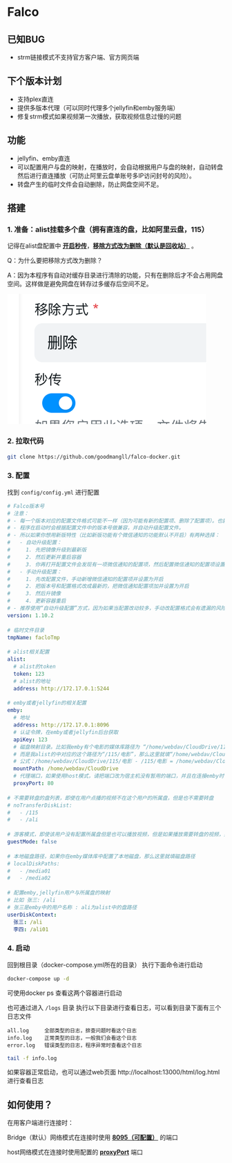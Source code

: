 # Falco

## 已知BUG
- strm链接模式不支持官方客户端、官方网页端

## 下个版本计划
- 支持plex直连
- 提供多版本代理（可以同时代理多个jellyfin和emby服务端）
- 修复strm模式如果视频第一次播放，获取视频信息过慢的问题

## 功能
- jellyfin、emby直连
- 可以配置用户与盘的映射，在播放时，会自动根据用户与盘的映射，自动转盘然后进行直连播放（可防止阿里云盘单账号多IP访问封号的风险）。
- 转盘产生的临时文件会自动删除，防止网盘空间不足。


## 搭建

### 1. 准备：alist挂载多个盘（拥有直连的盘，比如阿里云盘，115）

记得在alist盘配置中 **<u>开启秒传</u>**，**<u>移除方式改为删除（默认是回收站）</u>** 。

Q：为什么要把移除方式改为删除？

A：因为本程序有自动对缓存目录进行清除的功能，只有在删除后才不会占用网盘空间。这样做是避免网盘在转存过多缓存后空间不足。

​![image](assets/image-20240130114921-9txb12m.png)

### 2. 拉取代码

```bash
git clone https://github.com/goodmangll/falco-docker.git
```

### 3. 配置

找到 `config/config.yml`​​ 进行配置

```yml
# Falco版本号
# 注意：
# - 每一个版本对应的配置文件格式可能不一样（因为可能有新的配置项、删除了配置项）。也就说每个版本号都对应一个配置格式。
# - 程序在启动时会根据配置文件中的版本号做兼容，并自动升级配置文件。
# - 所以如果你想用新版特性（比如新版功能有个微信通知的功能默认不开启）有两种选择：
#   - 自动升级配置：
#     1. 先把镜像升级到最新版
#     2. 然后更新并重启容器
#     3. 你再打开配置文件会发现有一项微信通知的配置项，然后配置微信通知的配置项设置为开启，然后重新程序
#   - 手动升级配置：
#     1. 先改配置文件，手动新增微信通知的配置项并设置为开启
#     2. 把版本号和配置格式改成最新的，把微信通知配置项加并设置为开启
#     3. 然后升镜像
#     4. 更新容器重启
# - 推荐使用“自动升级配置”方式，因为如果当配置改动较多，手动改配置格式会有遗漏的风险
version: 1.10.2

# 临时文件目录
tmpName: facloTmp

# alist相关配置
alist:
  # alist的token
  token: 123
  # alist的地址
  address: http://172.17.0.1:5244

# emby或者jellyfin的相关配置
emby:   
  # 地址
  address: http://172.17.0.1:8096
  # 认证令牌，在emby或者jellyfin后台获取
  apiKey: 123
  # 磁盘映射目录。比如我emby有个电影的媒体库路径为 “/home/webdav/CloudDrive/115/电影”
  # 而是我alist的中对应的这个路径为“/115/电影”，那么这里就填“/home/webdav/CloudDrive”
  # 公式：/home/webdav/CloudDrive/115/电影 - /115/电影 = /home/webdav/CloudDrive
  mountPath: /home/webdav/CloudDrive
  # 代理端口，如果使用host模式，请把端口改为宿主机没有暂用的端口，并且在连接emby时使用此端口
  proxyPort: 80

# 不需要转盘的盘列表，即使在用户点播的视频不在这个用户的所属盘，但是也不需要转盘
# noTransferDiskList:
#   - /115
#   - /ali

# 游客模式，即使该用户没有配置所属盘但是也可以播放视频，但是如果播放需要转盘的视频，则播放失败
guestMode: false

# 本地磁盘路径，如果你在emby媒体库中配置了本地磁盘，那么这里就填磁盘路径
# localDiskPaths:
#   - /media01
#   - /media02

# 配置emby,jellyfin用户与所属盘的映射
# 比如 张三: /ali
# 张三是emby中的用户名称 : ali为alist中的盘路径
userDiskContext:
  张三: /ali
  李四: /ali01
```

### 4. 启动

回到根目录（docker-compose.yml所在的目录）​ 执行下面命令进行启动

```sh
docker-compose up -d
```

可使用docker ps 查看这两个容器进行启动

也可通过进入 `/logs`​​ 目录 执行以下目录进行查看日志，可以看到目录下面有三个日志文件
```text
all.log     全部类型的日志，排查问题时看这个日志
info.log    正常类型的日志，一般我们会看这个日志
error.log   错误类型的日志，程序异常时查看这个日志
```

```sh
tail -f info.log
```

如果容器正常启动，也可以通过web页面 http://localhost:13000/html/log.html 进行查看日志

## 如何使用？
在用客户端进行连接时：

Bridge（默认）网络模式在连接时使用 **<u>8095（可配置）</u>**  的端口

host网络模式在连接时使用配置的 **<u>proxyPort</u>** 端口
